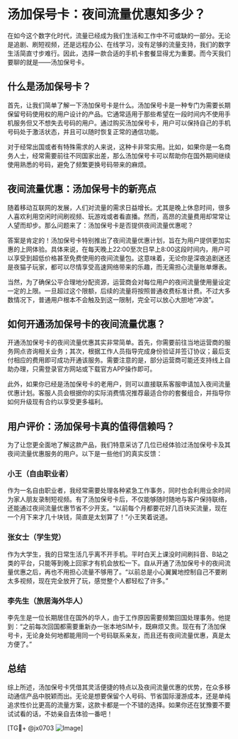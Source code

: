 # 汤加保号卡：夜间流量优惠知多少？

在如今这个数字化时代，流量已经成为我们生活和工作中不可或缺的一部分。无论是追剧、刷短视频，还是远程办公、在线学习，没有足够的流量支持，我们的数字生活简直寸步难行。因此，选择一款合适的手机卡套餐显得尤为重要。而今天我们要聊的就是——汤加保号卡。

## 什么是汤加保号卡？

首先，让我们简单了解一下汤加保号卡是什么。汤加保号卡是一种专门为需要长期保留号码使用权的用户设计的产品。它通常适用于那些希望在一段时间内不使用手机服务但又不想失去号码的用户。通过购买汤加保号卡，用户可以保持自己的手机号码处于激活状态，并且可以随时恢复正常的通信功能。

对于经常出国或者有特殊需求的人来说，这种卡非常实用。比如，如果你是一名商务人士，经常需要前往不同国家出差，那么汤加保号卡可以帮助你在国外期间继续使用熟悉的号码，避免了频繁更换号码带来的麻烦。

## 夜间流量优惠：汤加保号卡的新亮点

随着移动互联网的发展，人们对流量的需求日益增长。尤其是晚上休息时间，很多人喜欢利用空闲时间刷视频、玩游戏或者看直播。然而，高昂的流量费用却常常让人望而却步。那么问题来了：汤加保号卡是否提供夜间流量优惠呢？

答案是肯定的！汤加保号卡特别推出了夜间流量优惠计划，旨在为用户提供更加实惠的上网体验。具体来说，在每天晚上22:00至次日早上8:00这段时间内，用户可以享受到超低价格甚至免费使用的夜间流量包。这意味着，无论你是深夜追剧迷还是夜猫子玩家，都可以尽情享受高速网络带来的乐趣，而无需担心流量账单爆表。

当然，为了确保公平合理地分配资源，运营商会对每位用户的夜间流量使用量设定一定的上限。一旦超过这个限额，后续的流量将按照普通收费标准计费。不过大多数情况下，普通用户根本不会触及到这一限制，完全可以放心大胆地“冲浪”。

## 如何开通汤加保号卡的夜间流量优惠？

开通汤加保号卡的夜间流量优惠其实非常简单。首先，你需要前往当地运营商的服务网点咨询相关业务；其次，根据工作人员指导完成身份验证并签订协议；最后支付相应的费用即可成功开通该服务。需要注意的是，部分运营商可能还支持线上自助办理，只需登录官方网站或下载官方APP操作即可。

此外，如果你已经是汤加保号卡的老用户，则可以直接联系客服申请加入夜间流量优惠计划。客服人员会根据你的实际消费情况推荐最适合你的套餐组合，并指导你如何升级现有合约以享受更多福利。

## 用户评价：汤加保号卡真的值得信赖吗？

为了让您更全面地了解这款产品，我们特意采访了几位已经体验过汤加保号卡及其夜间流量优惠服务的用户。以下是一些他们的真实反馈：

### 小王（自由职业者）
作为一名自由职业者，我经常需要处理各种紧急工作事务，同时也会利用业余时间为家人朋友录制短视频。有了汤加保号卡后，不仅能够随时随地与客户保持联络，还能通过夜间流量优惠节省不少开支。“以前每个月都要花好几百块买流量，现在一个月下来才几十块钱，简直是太划算了！”小王笑着说道。

### 张女士（学生党）
作为大学生，我的日常生活几乎离不开手机。平时白天上课没时间刷抖音、B站之类的平台，只能等到晚上回家才有机会放松一下。自从开通了汤加保号卡的夜间流量优惠之后，再也不用担心流量不够用了。“以前总是小心翼翼地控制自己不要刷太多视频，现在完全放开了玩，感觉整个人都轻松了许多。”

### 李先生（旅居海外华人）
李先生是一位长期居住在国外的华人，由于工作原因需要频繁回国处理事务。他提到：“之前每次回国都需要重新办一张本地SIM卡，既麻烦又贵。现在有了汤加保号卡，无论身处何地都能用同一个号码联系亲友，而且还有夜间流量优惠，真是太方便了。”

## 总结

综上所述，汤加保号卡凭借其灵活便捷的特点以及夜间流量优惠的优势，在众多移动通信产品中脱颖而出。无论是想要保留个人号码、节省国际漫游成本，还是单纯追求性价比更高的流量方案，这款卡都是一个不错的选择。如果你还在犹豫要不要试试看的话，不妨亲自去体验一番吧！

[TG💪+ @jx0703 ![Image](https://github.com/user-attachments/assets/dbca1d08-cadb-493c-b0ec-ad6f7a83f270)]